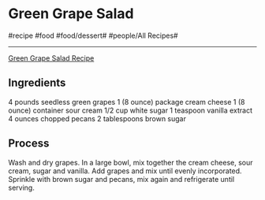 # Green Grape Salad
#recipe #food #food/dessert# #people/All Recipes#
- - - -
[Green Grape Salad Recipe](https://www.allrecipes.com/recipe/24378/green-grape-salad/)

## Ingredients
4 pounds seedless green grapes
1 (8 ounce) package cream cheese
1 (8 ounce) container sour cream
1/2 cup white sugar
1 teaspoon vanilla extract
4 ounces chopped pecans
2 tablespoons brown sugar

## Process
Wash and dry grapes. In a large bowl, mix together the cream cheese, sour cream, sugar and vanilla. Add grapes and mix until evenly incorporated. Sprinkle with brown sugar and pecans, mix again and refrigerate until serving.